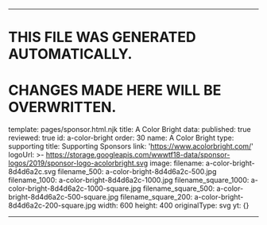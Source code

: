 ----

# THIS FILE WAS GENERATED AUTOMATICALLY.
# CHANGES MADE HERE WILL BE OVERWRITTEN.

template: pages/sponsor.html.njk
title: A Color Bright
data:
  published: true
  reviewed: true
  id: a-color-bright
  order: 30
  name: A Color Bright
  type: supporting
  title: Supporting Sponsors
  link: 'https://www.acolorbright.com/'
  logoUrl: >-
    https://storage.googleapis.com/wwwtf18-data/sponsor-logos/2019/sponsor-logo-acolorbright.svg
  image:
    filename: a-color-bright-8d4d6a2c.svg
    filename_500: a-color-bright-8d4d6a2c-500.jpg
    filename_1000: a-color-bright-8d4d6a2c-1000.jpg
    filename_square_1000: a-color-bright-8d4d6a2c-1000-square.jpg
    filename_square_500: a-color-bright-8d4d6a2c-500-square.jpg
    filename_square_200: a-color-bright-8d4d6a2c-200-square.jpg
    width: 600
    height: 400
    originalType: svg
yt: {}

----

 